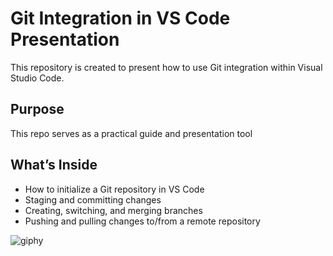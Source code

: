 # Git Integration in VS Code Presentation

This repository is created to present how to use Git integration within Visual Studio Code.

## Purpose

This repo serves as a practical guide and presentation tool

## What’s Inside

- How to initialize a Git repository in VS Code
- Staging and committing changes
- Creating, switching, and merging branches
- Pushing and pulling changes to/from a remote repository

![giphy](https://media0.giphy.com/media/v1.Y2lkPTc5MGI3NjExZDNmOXlqcGlxZmRqNmozNGg1bWNkY3M4NWJsNHppNWpzcGZ4dzY2OSZlcD12MV9pbnRlcm5hbF9naWZfYnlfaWQmY3Q9Zw/487L0pNZKONFN01oHO/giphy.gif)
